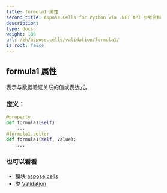 ```yaml
---
title: formula1 属性
second_title: Aspose.Cells for Python via .NET API 参考资料
description:
type: docs
weight: 180
url: /zh/aspose.cells/validation/formula1/
is_root: false
---
```

## formula1 属性

表示与数据验证关联的值或表达式。
### 定义：
```python
@property
def formula1(self):
    ...
@formula1.setter
def formula1(self, value):
    ...
```

### 也可以看看
* 模块 [aspose.cells](../../)
* 类 [Validation](/cells/python-net/zh/aspose.cells/validation)
